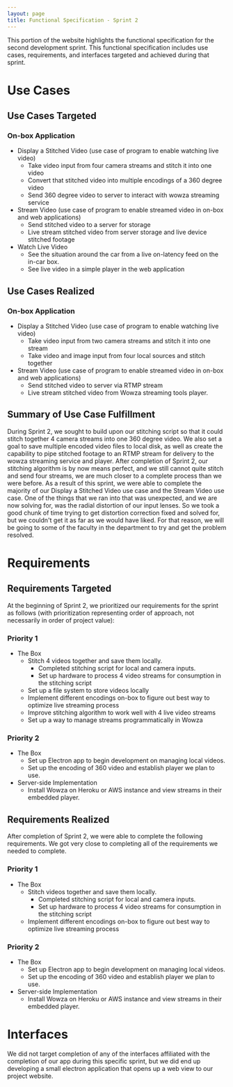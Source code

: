 ```yaml
---
layout: page
title: Functional Specification - Sprint 2
---
```


This portion of the website highlights the functional specification for the second development sprint. This functional specification includes use cases, requirements, and interfaces targeted and achieved during that sprint.

# Use Cases

## Use Cases Targeted

### On-box Application
- Display a Stitched Video (use case of program to enable watching live video)
	- Take video input from four camera streams and stitch it into one video
	- Convert that stitched video into multiple encodings of a 360 degree video
	- Send 360 degree video to server to interact with wowza streaming service
- Stream Video (use case of program to enable streamed video in on-box and web applications)
	- Send stitched video to a server for storage
	- Live stream stitched video from server storage and live device stitched footage
- Watch Live Video
	- See the situation around the car from a live on-latency feed on the in-car box.
	- See live video in a simple player in the web application

## Use Cases Realized

### On-box Application
- Display a Stitched Video (use case of program to enable watching live video)
	- Take video input from two camera streams and stitch it into one stream
	- Take video and image input from four local sources and stitch together
- Stream Video (use case of program to enable streamed video in on-box and web applications)
	- Send stitched video to server via RTMP stream
	- Live stream stitched video from Wowza streaming tools player.


## Summary of Use Case Fulfillment
During Sprint 2, we sought to build upon our stitching script so that it could stitch together 4 camera streams into one 360 degree video. We also set a goal to save multiple encoded video files to local disk, as well as create the capability to pipe stitched footage to an RTMP stream for delivery to the wowza streaming service and player. After completion of Sprint 2, our stitching algorithm is by now means perfect, and we still cannot quite stitch and send four streams, we are much closer to a complete process than we were before. As a result of this sprint, we were able to complete the majority of our Display a Stitched Video use case and the Stream Video use case. One of the things that we ran into that was unexpected, and we are now solving for, was the radial distortion of our input lenses. So we took a good chunk of time trying to get distortion correction fixed and solved for, but we couldn't get it as far as we would have liked. For that reason, we will be going to some of the faculty in the department to try and get the problem resolved.

# Requirements

## Requirements Targeted
At the beginning of Sprint 2, we prioritized our requirements for the sprint as follows (with prioritization representing order of approach, not necessarily in order of project value):

### Priority 1
- The Box
	- Stitch 4 videos together and save them locally.
		- Completed stitching script for local and camera inputs.
		- Set up hardware to process 4 video streams for consumption in the stitching script
	- Set up a file system to store videos locally
	- Implement different encodings on-box to figure out best way to optimize live streaming process
	- Improve stitching algorithm to work well with 4 live video streams
	- Set up a way to manage streams programmatically in Wowza

### Priority 2
- The Box
	- Set up Electron app to begin development on managing local videos.
	- Set up the encoding of 360 video and establish player we plan to use.
- Server-side Implementation
	- Install Wowza on Heroku or AWS instance and view streams in their embedded player.

## Requirements Realized
After completion of Sprint 2, we were able to complete the following requirements. We got very close to completing all of the requirements we needed to complete.

### Priority 1
- The Box
	- Stitch videos together and save them locally.
		- Completed stitching script for local and camera inputs.
		- Set up hardware to process 4 video streams for consumption in the stitching script
	- Implement different encodings on-box to figure out best way to optimize live streaming process

### Priority 2
- The Box
	- Set up Electron app to begin development on managing local videos.
	- Set up the encoding of 360 video and establish player we plan to use.
- Server-side Implementation
	- Install Wowza on Heroku or AWS instance and view streams in their embedded player.


# Interfaces
We did not target completion of any of the interfaces affiliated with the completion of our app during this specific sprint, but we did end up developing a small electron application that opens up a web view to our project website.
